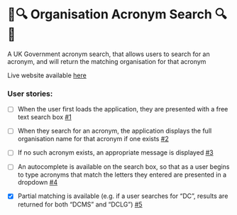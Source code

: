 # 📖🔍 Organisation Acronym Search 🔍📖

A UK Government acronym search, that allows users to search for an acronym, and will return the matching organisation for that acronym

Live website available [here](https://dogwishx.github.io/dxw-take-home/)

### User stories:
- [ ] When the user first loads the application, they are presented with a free text search
box [#1][i1]
- [ ] When they search for an acronym, the application displays the full organisation
name for that acronym if one exists [#2][i2]
- [ ] If no such acronym exists, an appropriate message is displayed [#3][i3] 
- [ ] An autocomplete is available on the search box, so that as a user begins to type
acronyms that match the letters they entered are presented in a dropdown  [#4][i4]
- [X] Partial matching is available (e.g. if a user searches for “DC”, results are returned for
both “DCMS” and “DCLG”) [#5][i5]


<!-- Issue References -->
[i1]: https://github.com/DogwishX/dxw-take-home/issues/1
[i2]: https://github.com/DogwishX/dxw-take-home/issues/2
[i3]: https://github.com/DogwishX/dxw-take-home/issues/3
[i4]: https://github.com/DogwishX/dxw-take-home/issues/4
[i5]: https://github.com/DogwishX/dxw-take-home/issues/5
